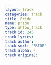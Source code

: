 ```yaml
---
layout: track
categories: track
title: Pride
name: pride
type: ahfow_track
track-id: 245
track-lyrics: 
track-author: 
track-sort: "PRIDE"
track-alpha: P
track-original: 
---
```

